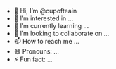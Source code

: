 - 👋 Hi, I’m @cupofteain
- 👀 I’m interested in ...
- 🌱 I’m currently learning ...
- 💞️ I’m looking to collaborate on ...
- 📫 How to reach me ...
- 😄 Pronouns: ...
- ⚡ Fun fact: ...

<!---
cupofteain/cupofteain is a ✨ special ✨ repository because its `README.md` (this file) appears on your GitHub profile.
You can click the Preview link to take a look at your changes.
--->
